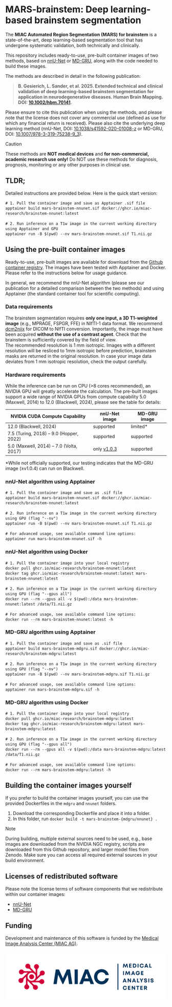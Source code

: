 # MARS-brainstem: Deep learning-based brainstem segmentation

The **MIAC Automated Region Segmentation (MARS) for brainstem** is a state-of-the-art, deep learning-based segmentation tool that has undergone systematic validation, both technically and clinically.

This repository includes ready-to-use, pre-built container images of two methods, based on [nnU-Net](https://github.com/MIC-DKFZ/nnUNet) or [MD-GRU](https://github.com/zubata88/mdgru), along with the code needed to build these images.

The methods are described in detail in the following publication: 
 
> **B. Gesierich, L. Sander, et al. 2025. Extended technical and clinical validation of deep learning-based brainstem segmentation for application in neurodegenerative diseases. Human Brain Mapping. DOI: [10.1002/hbm.70141](https://doi.org/10.1002/hbm.70141).**

Please ensure to cite this publication when using the methods, and please note that the license does not cover any commercial use (defined as use for which any financial return is received). Please also cite the underlying deep learning method (nnU-Net, DOI: [10.1038/s41592-020-01008-z](https://doi.org/10.1038/s41592-020-01008-z) or MD-GRU, DOI: [10.1007/978-3-319-75238-9_3](https://doi.org/10.1007/978-3-319-75238-9_3)).

> [!CAUTION]
> These methods are **NOT medical devices** and **for non-commercial, academic research use only!** 
> Do NOT use these methods for diagnosis, prognosis, monitoring or any other purposes in clinical use.

## TLDR;

Detailed instructions are provided below. Here is the quick start version:

```shell
# 1. Pull the container image and save as Apptainer .sif file 
apptainer build mars-brainstem-nnunet.sif docker://ghcr.io/miac-research/brainstem-nnunet:latest

# 2. Run inference on a T1w image in the current working directory using Apptainer and GPU
apptainer run -B $(pwd) --nv mars-brainstem-nnunet.sif T1.nii.gz
```

## Using the pre-built container images

Ready-to-use, pre-built images are available for download from the [Github container registry](https://github.com/miac-research/dl-brainstem/packages). The images have been tested with Apptainer and Docker. Please refer to the instructions below for usage guidance.

In general, we recommend the nnU-Net algorithm (please see our publication for a detailed comparison between the two methods) and using Apptainer (the standard container tool for scientific computing).

### Data requirements

The brainstem segmentation requires **only one input, a 3D T1-weighted image** (e.g., MPRAGE, FSPGR, FFE) in NIfTI-1 data format. We recommend [dcm2niix](https://github.com/rordenlab/dcm2niix) for DICOM to NIfTI conversion. Importantly, the image must have been acquired **without the use of a contrast agent**. Check that the brainstem is sufficiently covered by the field of view.  
The recommended resolution is 1 mm isotropic. Images with a different resolution will be resliced to 1mm isotropic before prediction, brainstem masks are returned in the original resolution. In case your image data deviates from 1 mm isotropic resolution, check the output carefully.

### Hardware requirements

While the inference can be run on CPU (>8 cores recommended), an NVIDIA GPU will greatly accelerate the calculation. The pre-built images support a wide range of NVIDIA GPUs from compute capability 5.0 (Maxwell, 2014) to 12.0 (Blackwell, 2024), please see the table for details:

| NVIDIA CUDA Compute Capability          | nnU-Net image | MD-GRU image |
| --------------------------------------- | ------------- | ------------ |
| 12.0 (Blackwell, 2024)                  | supported     | limited*     |
| 7.5 (Turing, 2018) – 9.0 (Hopper, 2022) | supported     | supported    |
| 5.0 (Maxwell, 2014) – 7.0 (Volta, 2017) | only [v1.0.3](https://github.com/miac-research/MARS-brainstem/pkgs/container/brainstem-nnunet/379140994?tag=1.0.3) | supported |

*While not officially supported, our testing indicates that the MD-GRU image (≥v1.0.4) can run on Blackwell.

### nnU-Net algorithm using Apptainer

```shell
# 1. Pull the container image and save as .sif file 
apptainer build mars-brainstem-nnunet.sif docker://ghcr.io/miac-research/brainstem-nnunet:latest

# 2. Run inference on a T1w image in the current working directory using GPU (flag "--nv")
apptainer run -B $(pwd) --nv mars-brainstem-nnunet.sif T1.nii.gz

# For advanced usage, see available command line options:
apptainer run mars-brainstem-nnunet.sif -h
```

### nnU-Net algorithm using Docker

```shell
# 1. Pull the container image into your local registry
docker pull ghcr.io/miac-research/brainstem-nnunet:latest
docker tag ghcr.io/miac-research/brainstem-nnunet:latest mars-brainstem-nnunet:latest

# 2. Run inference on a T1w image in the current working directory using GPU (flag "--gpus all")
docker run --rm --gpus all -v $(pwd):/data mars-brainstem-nnunet:latest /data/T1.nii.gz

# For advanced usage, see available command line options:
docker run --rm mars-brainstem-nnunet:latest -h
```

### MD-GRU algorithm using Apptainer

```shell
# 1. Pull the container image and save as .sif file 
apptainer build mars-brainstem-mdgru.sif docker://ghcr.io/miac-research/brainstem-mdgru:latest

# 2. Run inference on a T1w image in the current working directory using GPU (flag "--nv")
apptainer run -B $(pwd) --nv mars-brainstem-mdgru.sif T1.nii.gz

# For advanced usage, see available command line options:
apptainer run mars-brainstem-mdgru.sif -h
```

### MD-GRU algorithm using Docker

```shell
# 1. Pull the container image into your local registry
docker pull ghcr.io/miac-research/brainstem-mdgru:latest
docker tag ghcr.io/miac-research/brainstem-mdgru:latest mars-brainstem-mdgru:latest

# 2. Run inference on a T1w image in the current working directory using GPU (flag "--gpus all")
docker run --rm --gpus all -v $(pwd):/data mars-brainstem-mdgru:latest /data/T1.nii.gz

# For advanced usage, see available command line options:
docker run --rm mars-brainstem-mdgru:latest -h
```

## Building the container images yourself

If you prefer to build the container images yourself, you can use the provided Dockerfiles in the `mdgru` and `nnunet` folders.

1. Download the corresponding Dockerfile and place it into a folder.
2. In this folder, run `docker build -t mars-brainstem-{mdgru/nnunet} .`

> [!NOTE]
> During building, multiple external sources need to be used, e.g., base images are downloaded from the NVIDIA NGC registry, scripts are downloaded from this Github repository, and larger model files from Zenodo. Make sure you can access all required external sources in your build environment.

## Licenses of redistributed software

Please note the license terms of software components that we redistribute within our container images:

- [nnU-Net](https://github.com/MIC-DKFZ/nnUNet?tab=Apache-2.0-1-ov-file)
- [MD-GRU](https://github.com/zubata88/mdgru?tab=LGPL-2.1-1-ov-file)

## Funding

Development and maintenance of this software is funded by the [Medical Image Analysis Center (MIAC AG)](https://miac.swiss).

[![MIAC Logo](images/miaclogo@2x.png)](https://miac.swiss)
